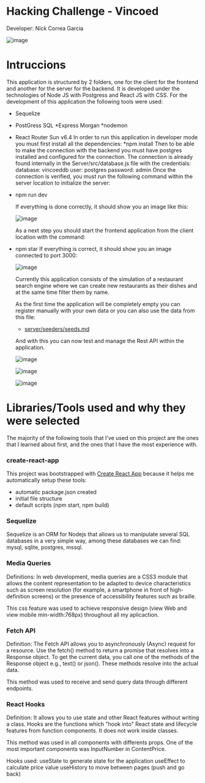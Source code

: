 # Hacking Challenge - Vincoed

Developer: Nick Correa Garcia

![image](https://user-images.githubusercontent.com/68827067/197315266-6a0a36bc-837a-44bb-88f0-add763663eee.png)

# Intruccions

This application is structured by 2 folders, one for the client for the frontend and another for the server for the backend.
It is developed under the technologies of Node JS with Postgress and React JS with CSS.
For the development of this application the following tools were used:

- Sequelize
- PostGress SQL
  *Express Morgan
  *nodemon
- React Router Sun v6.4
  In order to run this application in developer mode you must first install all the dependencies:
  \*npm install
  Then to be able to make the connection with the backend you must have postgres installed and configured for the connection.
  The connection is already found internally in the Server/src/database.js file with the credentials:
  database: vincoeddb
  user: postgres
  password: admin
  Once the connection is verified, you must run the following command within the server location to initialize the server:
- npm run dev

  If everything is done correctly, it should show you an image like this:

  ![image](https://user-images.githubusercontent.com/68827067/197311521-cef0d485-b529-42b5-acb1-3ad8372b2f17.png)

  As a next step you should start the frontend application from the client location with the command:

- npm star
  If everything is correct, it should show you an image connected to port 3000:

  ![image](https://user-images.githubusercontent.com/68827067/197312295-f5938e11-8529-468f-8c66-acba1b565ddb.png)

  Currently this application consists of the simulation of a restaurant search engine where we can create new restaurants as their dishes and at the same time filter them by name.

  As the first time the application will be completely empty you can register manually with your own data or you can also use the data from this file:

  - [server/seeders/seeds.md](https://github.com/nickcoga/Vincoed/blob/main/server/seeders/seeds.md)

  And with this you can now test and manage the Rest API within the application.

  ![image](https://user-images.githubusercontent.com/68827067/197315322-b03098e0-e9b8-4b26-bc1d-ed92f492e885.png)

  ![image](https://user-images.githubusercontent.com/68827067/197315366-2ab3da19-040a-41d8-ba35-820aaac6cdb1.png)

  ![image](https://user-images.githubusercontent.com/68827067/197315443-ccd0b184-5354-481f-aa3b-7fd75a217274.png)

# Libraries/Tools used and why they were selected

The majority of the following tools that I've used on this project are the ones that I learned about first, and the ones that I have the most experience with.

### create-react-app

This project was bootstrapped with [Create React App](https://github.com/facebook/create-react-app) because it helps me automatically setup these tools:

- automatic package.json created
- initial file structure
- default scripts (npm start, npm build)

### Sequelize

Sequelize is an ORM for Nodejs that allows us to manipulate several SQL databases in a very simple way, among these databases we can find: mysql, sqlite, postgres, mssql.

### Media Queries

Definitions: In web development, media queries are a CSS3 module that allows the content representation to be adapted to device characteristics such as screen resolution (for example, a smartphone in front of high-definition screens) or the presence of accessibility features such as braille.

This css feature was used to achieve responsive design (view Web and view mobile min-width:768px) throughout all my aplicaction.

### Fetch API

Definition: The Fetch API allows you to asynchronously (Async) request for a resource. Use the fetch() method to return a promise that resolves into a Response object. To get the current data, you call one of the methods of the Response object e.g., text() or json(). These methods resolve into the actual data.

This method was used to receive and send query data through different endpoints.

### React Hooks

Definition: It allows you to use state and other React features without writing a class. Hooks are the functions which "hook into" React state and lifecycle features from function components. It does not work inside classes.

This method was used in all components with differents props. One of the most important components was InputNumber in ContentPrice.

Hooks used:
useState to generate state for the application
useEffect to calculate price value
useHistory to move between pages (push and go back)
